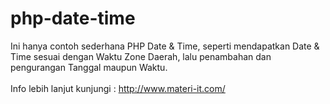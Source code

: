# php-date-time
Ini hanya contoh sederhana PHP Date &amp; Time, seperti mendapatkan Date &amp; Time sesuai dengan Waktu Zone Daerah, lalu penambahan dan pengurangan Tanggal maupun Waktu.<br />
<br />
Info lebih lanjut kunjungi : <a href="http://www.materi-it.com/">http://www.materi-it.com/</a>
